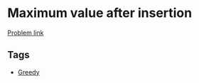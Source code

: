 # Maximum value after insertion

[Problem link](https://leetcode.com/problems/maximum-value-after-insertion)

## Tags

* [Greedy](/README.md#Greedy)
